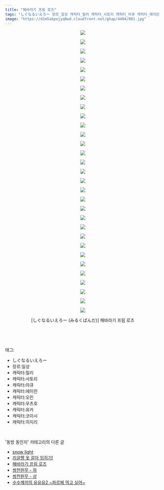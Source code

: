 ```yaml
---
title: "해바라기 프림 로즈"
tags: "しぐなるいえろー 장르_일상 캐릭터_릴리 캐릭터_사토리 캐릭터_아큐 캐릭터_에이린 캐릭터_오린 캐릭터_우츠호 캐릭터_유카 캐릭터_코이시 캐릭터_히지리 みるくぱんだ 동방_동인지"
image: "https://d1m5akpojyq0wd.cloudfront.net/ghap/4404/001.jpg"
---
```

<div class="article">
<p style="text-align: center; clear: none; float: none;"><img src="{{ site.imgserver6 }}/ghap/4404/001.jpg"/></p>
<p style="text-align: center; clear: none; float: none;"><img src="{{ site.imgserver6 }}/ghap/4404/002.jpg"/></p>
<p style="text-align: center; clear: none; float: none;"><img src="{{ site.imgserver6 }}/ghap/4404/003.jpg"/></p>
<p style="text-align: center; clear: none; float: none;"><img src="{{ site.imgserver6 }}/ghap/4404/004.jpg"/></p>
<p style="text-align: center; clear: none; float: none;"><img src="{{ site.imgserver6 }}/ghap/4404/005.jpg"/></p>
<p style="text-align: center; clear: none; float: none;"><img src="{{ site.imgserver6 }}/ghap/4404/006.jpg"/></p>
<p style="text-align: center; clear: none; float: none;"><img src="{{ site.imgserver6 }}/ghap/4404/007.jpg"/></p>
<p style="text-align: center; clear: none; float: none;"><img src="{{ site.imgserver6 }}/ghap/4404/008.jpg"/></p>
<p style="text-align: center; clear: none; float: none;"><img src="{{ site.imgserver6 }}/ghap/4404/009.jpg"/></p>
<p style="text-align: center; clear: none; float: none;"><img src="{{ site.imgserver6 }}/ghap/4404/010.jpg"/></p>
<p style="text-align: center; clear: none; float: none;"><img src="{{ site.imgserver6 }}/ghap/4404/011.jpg"/></p>
<p style="text-align: center; clear: none; float: none;"><img src="{{ site.imgserver6 }}/ghap/4404/012.jpg"/></p>
<p style="text-align: center; clear: none; float: none;"><img src="{{ site.imgserver6 }}/ghap/4404/013.jpg"/></p>
<p style="text-align: center; clear: none; float: none;"><img src="{{ site.imgserver6 }}/ghap/4404/014.jpg"/></p>
<p style="text-align: center; clear: none; float: none;"><img src="{{ site.imgserver6 }}/ghap/4404/015.jpg"/></p>
<p style="text-align: center; clear: none; float: none;"><img src="{{ site.imgserver6 }}/ghap/4404/016.jpg"/></p>
<p style="text-align: center; clear: none; float: none;"><img src="{{ site.imgserver6 }}/ghap/4404/017.jpg"/></p>
<p style="text-align: center; clear: none; float: none;"><img src="{{ site.imgserver6 }}/ghap/4404/018.jpg"/></p>
<p style="text-align: center; clear: none; float: none;"><img src="{{ site.imgserver6 }}/ghap/4404/019.jpg"/></p>
<p style="text-align: center; clear: none; float: none;"><img src="{{ site.imgserver6 }}/ghap/4404/020.jpg"/></p>
<p style="text-align: center; clear: none; float: none;"><img src="{{ site.imgserver6 }}/ghap/4404/021.jpg"/></p>
<p style="text-align: center; clear: none; float: none;"><img src="{{ site.imgserver6 }}/ghap/4404/022.jpg"/></p>
<p style="text-align: center; clear: none; float: none;"><img src="{{ site.imgserver6 }}/ghap/4404/023.jpg"/></p>
<p style="text-align: center; clear: none; float: none;"><img src="{{ site.imgserver6 }}/ghap/4404/024.jpg"/></p>
<p style="text-align: center; clear: none; float: none;"><img src="{{ site.imgserver6 }}/ghap/4404/025.jpg"/></p>
<p style="text-align: center; clear: none; float: none;"><img src="{{ site.imgserver6 }}/ghap/4404/026.jpg"/></p>
<p style="text-align: center; clear: none; float: none;"><img src="{{ site.imgserver6 }}/ghap/4404/027.jpg"/></p>
<p style="text-align: center; clear: none; float: none;"><img src="{{ site.imgserver6 }}/ghap/4404/028.jpg"/></p>
<p style="text-align: center; clear: none; float: none;"><img src="{{ site.imgserver6 }}/ghap/4404/029.jpg"/></p>
<p style="text-align: center; clear: none; float: none;"><img src="{{ site.imgserver6 }}/ghap/4404/030.jpg"/></p>
<p style="text-align: center; clear: none; float: none;"><img src="{{ site.imgserver6 }}/ghap/4404/031.jpg"/></p>
<p style="text-align: center; clear: none; float: none;">[しぐなるいえろー (みるくぱんだ)] 해바라기 프림 로즈</p>
<p><br/></p>
</div><br/>
<div class="tagTrail">
<p>태그: </p>
<ul>
<li>しぐなるいえろー</li>
<li>장르:일상</li>
<li>캐릭터:릴리</li>
<li>캐릭터:사토리</li>
<li>캐릭터:아큐</li>
<li>캐릭터:에이린</li>
<li>캐릭터:오린</li>
<li>캐릭터:우츠호</li>
<li>캐릭터:유카</li>
<li>캐릭터:코이시</li>
<li>캐릭터:히지리</li>
</ul>
</div><br/>
<div class="another">
<p>'동방 동인지' 카테고리의 다른 글</p>
<ul>
<li><a href="/ghap_4408">snow light</a></li>
<li><a href="/ghap_4405">리글쨩 옷 갈아 입히기!</a></li>
<li><a href="/ghap_4404">해바라기 프림 로즈</a></li>
<li><a href="/ghap_4403">쌍천원무 - 하</a></li>
<li><a href="/ghap_4402">쌍천원무 - 상</a></li>
<li><a href="/ghap_4401">수수께끼의 유유유2 ~파르페 먹고 싶어~</a></li>
</ul>
</div><br/>
<div class="cb_module cb_fluid">
<div class="cb_wrt cb_profile">
</div><!-- commentList close -->
</div><br/>
